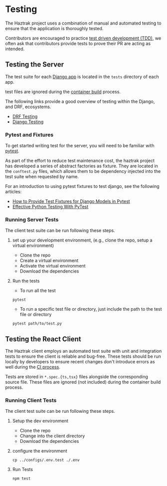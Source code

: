 # Testing

The Haztrak project uses a combination of manual and automated testing to ensure that the application is
thoroughly tested.

Contributors are encouraged to practice [test driven development (TDD)](https://en.wikipedia.org/wiki/Test-driven_development), we
often ask that contributors provide tests to prove their PR are acting as intended.

## Testing the Server

The test suite for each [Django app](https://docs.djangoproject.com/en/4.1/intro/tutorial07/)
is located in the `tests` directory of each app.

test files are ignored during the [container build](../development/cd.md#2-docker-build) process.

The following links provide a good overview of testing within the Django, and DRF, ecosystems.

- [DRF Testing](https://www.django-rest-framework.org/api-guide/testing/)
- [Django Testing](https://docs.djangoproject.com/en/4.1/topics/testing/)

### Pytest and Fixtures

To get started writing test for the server, you will need to be familiar with
[pytest](https://docs.pytest.org/en/7.2.x/).

As part of the effort to reduce test maintenance cost, the haztrak project has developed a series of
abstract factories as fixture. They are located in the `conftest.py` files, which allows them to be
dependency injected into the test suite when requested by name.

For an introduction to using pytest fixtures to test django, see the following articles:

- [How to Provide Test Fixtures for Django Models in Pytest](https://realpython.com/django-pytest-fixtures/)
- [Effective Python Testing With PyTest](https://realpython.com/pytest-python-testing/)

### Running Server Tests

The client test suite can be run following these steps.

1. set up your development environment, (e.g., clone the repo, setup a virtual environment)

   - Clone the repo
   - Create a virtual environment
   - Activate the virtual environment
   - Download the dependencies

2. Run the tests

   - To run all the test

   ```shell
   pytest
   ```

   - To run a specific test file or directory, just include the path to the test file or directory

   ```shell
   pytest path/to/test.py
   ```

## Testing the React Client

The Haztrak client employs an automated test suite with unit and integration tests to ensure the client is
reliable and bug-free. These tests should be run locally by developers to ensure
recent changes don't introduce errors as well during the [CI process](../development/ci-cd.md).

Tests are stored in `*.spec.{ts,tsx}` files alongside the corresponding source file.
These files are ignored (not included) during the container build process.

### Running Client Tests

The client test suite can be run following these steps.

1. Setup the dev environment

   - Clone the repo
   - Change into the client directory
   - Download the dependencies

2. configure the environment

   ```shell
   cp ../configs/.env.test ./.env
   ```

3. Run Tests

   ```shell
   npm test
   ```
